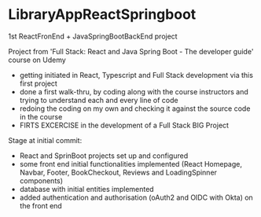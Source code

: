 # LibraryAppReactSpringboot
1st ReactFronEnd + JavaSpringBootBackEnd project

Project from 'Full Stack: React and Java Spring Boot - The developer guide' course on Udemy
  - getting initiated in React, Typescript and Full Stack development via this first project
  - done a first walk-thru, by coding along with the course instructors and trying to understand each and every line of code
  - redoing the coding on my own and checking it against the source code in the course
  - FIRTS EXCERCISE in the development of a Full Stack BIG Project

Stage at initial commit:
  - React and SprinBoot projects set up and configured
  - some front end initial functionalities implemented (React Homepage, Navbar, Footer, BookCheckout, Reviews and LoadingSpinner components)
  - database with initial entities implemented 
  - added authentication and authorisation (oAuth2 and OIDC with Okta) on the front end
  



